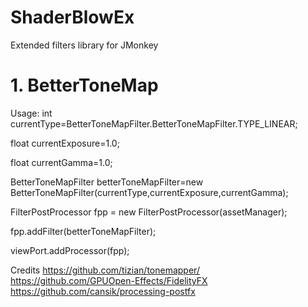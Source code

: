 # ShaderBlowEx
Extended filters library for JMonkey

# 1. BetterToneMap

Usage:
int currentType=BetterToneMapFilter.BetterToneMapFilter.TYPE_LINEAR;

float currentExposure=1.0;

float currentGamma=1.0;

BetterToneMapFilter betterToneMapFilter=new BetterToneMapFilter(currentType,currentExposure,currentGamma);

FilterPostProcessor fpp = new FilterPostProcessor(assetManager);

fpp.addFilter(betterToneMapFilter);

viewPort.addProcessor(fpp);



Credits 
https://github.com/tizian/tonemapper/
https://github.com/GPUOpen-Effects/FidelityFX
https://github.com/cansik/processing-postfx
